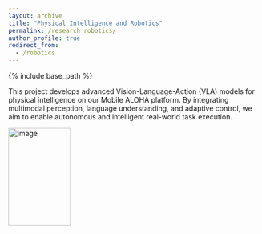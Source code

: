 ```yaml
---
layout: archive
title: "Physical Intelligence and Robotics"
permalink: /research_robotics/
author_profile: true
redirect_from:
  - /robotics
---
```


{% include base_path %}

This project develops advanced Vision-Language-Action (VLA) models for physical intelligence on our Mobile ALOHA platform. By integrating multimodal perception, language understanding, and adaptive control, we aim to enable autonomous and intelligent real-world task execution.

<img width="124" height="195" alt="image" src="https://github.com/user-attachments/assets/6e8631c2-e92f-4589-9430-d61ae6572432" />
